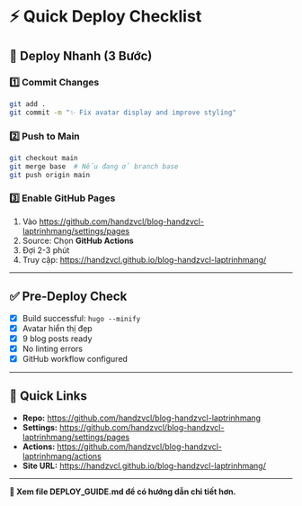 # ⚡ Quick Deploy Checklist

## 🎯 Deploy Nhanh (3 Bước)

### 1️⃣ Commit Changes

```bash
git add .
git commit -m "✨ Fix avatar display and improve styling"
```

### 2️⃣ Push to Main

```bash
git checkout main
git merge base  # Nếu đang ở branch base
git push origin main
```

### 3️⃣ Enable GitHub Pages

1. Vào https://github.com/handzvcl/blog-handzvcl-laptrinhmang/settings/pages
2. Source: Chọn **GitHub Actions**
3. Đợi 2-3 phút
4. Truy cập: https://handzvcl.github.io/blog-handzvcl-laptrinhmang/

---

## ✅ Pre-Deploy Check

- [x] Build successful: `hugo --minify`
- [x] Avatar hiển thị đẹp
- [x] 9 blog posts ready
- [x] No linting errors
- [x] GitHub workflow configured

---

## 🔗 Quick Links

- **Repo:** https://github.com/handzvcl/blog-handzvcl-laptrinhmang
- **Settings:** https://github.com/handzvcl/blog-handzvcl-laptrinhmang/settings/pages
- **Actions:** https://github.com/handzvcl/blog-handzvcl-laptrinhmang/actions
- **Site URL:** https://handzvcl.github.io/blog-handzvcl-laptrinhmang/

---

**📖 Xem file DEPLOY_GUIDE.md để có hướng dẫn chi tiết hơn.**
